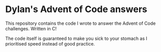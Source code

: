 # Dylan's Advent of Code answers
This repository contains the code I wrote to answer the Advent of Code challenges. Written in C!


The code itself is guaranteed to make you sick to your stomach as I prioritised speed instead of good practice.

